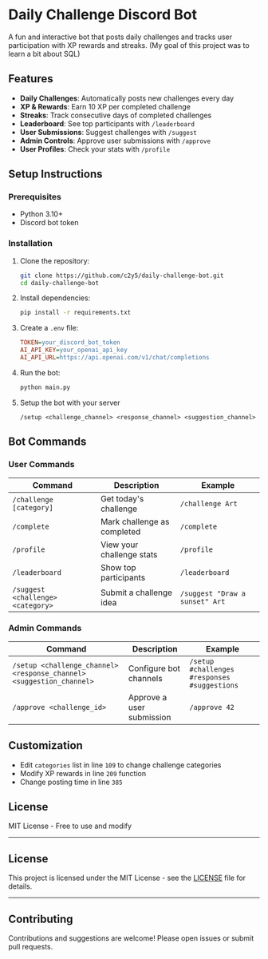 # Daily Challenge Discord Bot

A fun and interactive bot that posts daily challenges and tracks user participation with XP rewards and streaks.
(My goal of this project was to learn a bit about SQL)

## Features

- **Daily Challenges**: Automatically posts new challenges every day
- **XP & Rewards**: Earn 10 XP per completed challenge
- **Streaks**: Track consecutive days of completed challenges
- **Leaderboard**: See top participants with `/leaderboard`
- **User Submissions**: Suggest challenges with `/suggest`
- **Admin Controls**: Approve user submissions with `/approve`
- **User Profiles**: Check your stats with `/profile`

## Setup Instructions

### Prerequisites
- Python 3.10+
- Discord bot token

### Installation
1. Clone the repository:
   ```bash
   git clone https://github.com/c2y5/daily-challenge-bot.git
   cd daily-challenge-bot
   ```

2. Install dependencies:
   ```bash
   pip install -r requirements.txt
   ```

3. Create a `.env` file:
   ```ini
   TOKEN=your_discord_bot_token
   AI_API_KEY=your_openai_api_key
   AI_API_URL=https://api.openai.com/v1/chat/completions
   ```

4. Run the bot:
   ```bash
   python main.py
   ```

5. Setup the bot with your server
   ```
   /setup <challenge_channel> <response_channel> <suggestion_channel>
   ```

## Bot Commands

### User Commands
| Command | Description | Example |
|---------|-------------|---------|
| `/challenge [category]` | Get today's challenge | `/challenge Art` |
| `/complete` | Mark challenge as completed | `/complete` |
| `/profile` | View your challenge stats | `/profile` |
| `/leaderboard` | Show top participants | `/leaderboard` |
| `/suggest <challenge> <category>` | Submit a challenge idea | `/suggest "Draw a sunset" Art` |

### Admin Commands
| Command | Description | Example |
|---------|-------------|---------|
| `/setup <challenge_channel> <response_channel> <suggestion_channel>` | Configure bot channels | `/setup #challenges #responses #suggestions` |
| `/approve <challenge_id>` | Approve a user submission | `/approve 42` |

## Customization
- Edit `categories` list in line `109` to change challenge categories
- Modify XP rewards in line `209` function
- Change posting time in line `385`

## License
MIT License - Free to use and modify

---

## License

This project is licensed under the MIT License - see the [LICENSE](./LICENSE) file for details.

---

## Contributing

Contributions and suggestions are welcome! Please open issues or submit pull requests.
